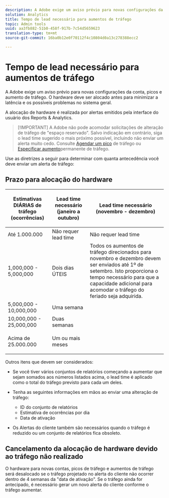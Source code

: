 ```yaml
---
description: A Adobe exige um aviso prévio para novas configurações da conta, picos e aumento de tráfego. O hardware deve ser alocado antes para minimizar a latência e os possíveis problemas no sistema geral.
solution: Analytics
title: Tempo de lead necessário para aumentos de tráfego
topic: Admin tools
uuid: aa3fb882-51b0-458f-917b-7c54d5659623
translation-type: tm+mt
source-git-commit: 16ba0b12e0f70112f4c10804d0a13c278388ecc2

---
```



# Tempo de lead necessário para aumentos de tráfego

A Adobe exige um aviso prévio para novas configurações da conta, picos e aumento de tráfego. O hardware deve ser alocado antes para minimizar a latência e os possíveis problemas no sistema geral.

A alocação de hardware é realizada por alertas emitidos pela interface do usuário dos Reports &amp; Analytics.

> [!IMPORTANT] A Adobe não pode acomodar solicitações de alteração de tráfego de "espaço reservado". Salvo indicação em contrário, siga o lead time sugerido o mais próximo possível, incluindo não enviar um alerta muito cedo. Consulte [Agendar um pico](/help/admin/c-traffic-management/t-traffic-schedule-spike.md) de tráfego ou [Especificar aumento](/help/admin/c-traffic-management/t-traffic-permanent.md)permanente de tráfego.

Use as diretrizes a seguir para determinar com quanta antecedência você deve enviar um alerta de tráfego:

## Prazo para alocação do hardware

<table id="table_A67CC3B164F740088797BD8913244E47">
 <thead>
  <tr>
   <th colname="col1" class="entry"> Estimativas DIÁRIAS de tráfego (ocorrências) </th>
   <th colname="col2" class="entry"> <p>Lead time necessário (janeiro a outubro) </p> </th>
   <th colname="col3" class="entry"> <p>Lead time necessário (novembro - dezembro) </p> </th>
  </tr>
 </thead>
 <tbody>
  <tr>
   <td colname="col1"> Até 1.000.000 </td>
   <td colname="col2"> Não requer lead time </td>
   <td colname="col3"> Não requer lead time </td>
  </tr>
  <tr>
   <td colname="col1"> 1,000,000 - 5,000,000 </td>
   <td colname="col2"> Dois dias ÚTEIS </td>
   <td colname="col3" morerows="3"> Todos os aumentos de tráfego direcionados para novembro e dezembro devem ser enviados até 1º de setembro. Isto proporciona o tempo necessário para que a capacidade adicional para acomodar o tráfego do feriado seja adquirida. </td>
  </tr>
  <tr>
   <td colname="col1"> 5,000,000 - 10,000,000 </td>
   <td colname="col2"> Uma semana </td>
  </tr>
  <tr>
   <td colname="col1"> 10,000,000 - 25,000,000 </td>
   <td colname="col2"> Duas semanas </td>
  </tr>
  <tr>
   <td colname="col1"> <p>Acima de 25.000.000 </p> </td>
   <td colname="col2"> Um ou mais meses </td>
  </tr>
 </tbody>
</table>

Outros itens que devem ser considerados:

* Se você tiver vários conjuntos de relatórios começando a aumentar que sejam somados aos números listados acima, o lead time é aplicado como o total do tráfego previsto para cada um deles.
* Tenha as seguintes informações em mãos ao enviar uma alteração de tráfego:

   * ID do conjunto de relatórios
   * Estimativa de ocorrências por dia
   * Data de ativação

* Os Alertas do cliente também são necessários quando o tráfego é reduzido ou um conjunto de relatórios fica obsoleto.

## Cancelamento da alocação de hardware devido ao tráfego não realizado

O hardware para novas contas, picos de tráfego e aumentos de tráfego será desalocado se o tráfego projetado no alerta do cliente não ocorrer dentro de 4 semanas da "data de ativação". Se o tráfego ainda for antecipado, é necessário gerar um novo alerta do cliente conforme o tráfego aumentar.
